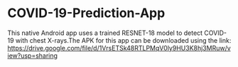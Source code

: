 # COVID-19-Prediction-App
This native Android app uses a trained RESNET-18 model to detect COVID-19 with chest X-rays.The APK for this app can be downloaded using the link: https://drive.google.com/file/d/1VrsETSk48RTLPMqV0ly9HU3K8hj3MRuw/view?usp=sharing  
